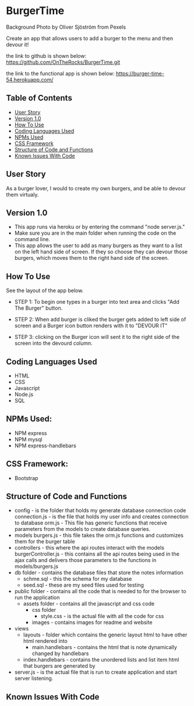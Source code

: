 # BurgerTime

Background Photo by Oliver Sjöström from Pexels


Create an app that allows users to add a burger to the menu and then devour it!

the link to github is shown below:
https://github.com/OnTheRocks/BurgerTime.git

the link to the functional app is shown below:
https://burger-time-54.herokuapp.com/

## Table of Contents
* [User Story](#user-story)
* [Version 1.0](#version-1.0)
* [How To Use](#how-to-use)
* [Coding Languages Used](#coding-languages-used)
* [NPMs Used](#npms-used)
* [CSS Framework](#css-framework)
* [Structure of Code and Functions](#structure-of-code-and-functions)
* [Known Issues With Code](#known-issues-with-code)

## User Story
As a burger lover, I would to create my own burgers, and be able to devour them virtualy.

## Version 1.0
* This app runs via heroku or by entering the command "node server.js."
* Make sure you are in the main folder when running the code on the command line.
* This app allows the user to add as many burgers as they want to a list on the left hand side of screen.  If they so choose they can devour those burgers, which moves them to the right hand side of the screen.

## How To Use
See the layout of the app below.


- STEP 1: To begin one types in a burger into text area and clicks "Add The Burger" button.  

- STEP 2:  When add burger is cliked the burger gets added to left side of screen and a Burger icon button renders with it to "DEVOUR IT"

- STEP 3: clicking on the Burger icon will sent it to the right side of the screen into the devourd column.
 
## Coding Languages Used
* HTML
* CSS
* Javascript
* Node.js
* SQL

## NPMs Used:
* NPM express
* NPM mysql
* NPM express-handlebars

## CSS Framework:
* Bootstrap

## Structure of Code and Functions
* config - is the folder that holds my generate database connection code
    connection.js - is the file that holds my user info and creates connection to database
    orm.js - This file has generic functions that receive parameters from the models to create database queries.  
* models
    burgers.js - this file takes the orm.js functions and customizes them for the burger table
* controllers - this where the api routes interact with the models
    burgerController.js - this contains all the api routes being used in the ajax calls and delivers those parameters to the functions in models/burgers.js
* db folder - contains the database files that store the notes information
    - schme.sql - this the schema for my database
    - seed.sql - these are my seed files used for testing
* public folder - contains all the code that is needed to for the browser to run the application
    - assets folder - contains all the javascript and css code
        - css folder
            - style.css - is the actual file with all the code for css
        - images - contains images for readme and website
* views
    - layouts - folder which contains the generic layout html to have other html rendered into
      - main.handlebars - contains the html that is note dynamically changed by handlebars
    - index.handlebars - contains the unordered lists and list item html that burgers are generated by
* server.js - is the actual file that is run to create application and start server listening.


## Known Issues With Code
